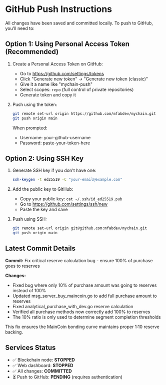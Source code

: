 # GitHub Push Instructions

All changes have been saved and committed locally. To push to GitHub, you'll need to:

## Option 1: Using Personal Access Token (Recommended)

1. Create a Personal Access Token on GitHub:
   - Go to https://github.com/settings/tokens
   - Click "Generate new token" → "Generate new token (classic)"
   - Give it a name like "mychain-push"
   - Select scopes: `repo` (full control of private repositories)
   - Generate token and copy it

2. Push using the token:
   ```bash
   git remote set-url origin https://github.com/mfabdev/mychain.git
   git push origin main
   ```
   When prompted:
   - Username: your-github-username
   - Password: paste-your-token-here

## Option 2: Using SSH Key

1. Generate SSH key if you don't have one:
   ```bash
   ssh-keygen -t ed25519 -C "your-email@example.com"
   ```

2. Add the public key to GitHub:
   - Copy your public key: `cat ~/.ssh/id_ed25519.pub`
   - Go to https://github.com/settings/ssh/new
   - Paste the key and save

3. Push using SSH:
   ```bash
   git remote set-url origin git@github.com:mfabdev/mychain.git
   git push origin main
   ```

## Latest Commit Details

**Commit:** Fix critical reserve calculation bug - ensure 100% of purchase goes to reserves

**Changes:**
- Fixed bug where only 10% of purchase amount was going to reserves instead of 100%
- Updated msg_server_buy_maincoin.go to add full purchase amount to reserves
- Fixed analytical_purchase_with_dev.go reserve calculation
- Verified all purchase methods now correctly add 100% to reserves
- The 10% ratio is only used to determine segment completion thresholds

This fix ensures the MainCoin bonding curve maintains proper 1:10 reserve backing.

## Services Status
- ✅ Blockchain node: **STOPPED**
- ✅ Web dashboard: **STOPPED**
- ✅ All changes: **COMMITTED**
- ⏳ Push to GitHub: **PENDING** (requires authentication)